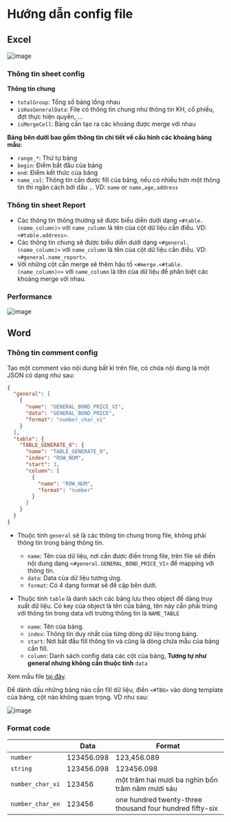 # Hướng dẫn config file 
## Excel

![image](https://github.com/FPT-NMTung/poi-excel/assets/63092029/60521b7b-0e13-4b7a-ad1d-54cfac4470e5)

### Thông tin sheet config

**Thông tin chung**

* `totalGroup`: Tổng số bảng lồng nhau
* `isHasGeneralData`: File có thông tin chung như thông tin KH, cổ phiếu, đợt thực hiện quyền, ...
* `isMergeCell`: Bảng cần tạo ra các khoảng được merge với nhau

**Bảng bên dưới bao gồm thông tin chi tiết về cấu hình các khoảng bảng mẫu:**

* `range_*`: Thứ tự bảng
* `begin`: Điểm bắt đầu của bảng
* `end`: Điểm kết thức của bảng
* `name_col`: Thông tin cần được fill của bảng, nếu có nhiều hơn một thông tin thì ngăn cách bới dấu `,`. VD: `name` or `name,age,address`

### Thông tin sheet Report

* Các thông tin thông thường sẽ được biểu diễn dưới dạng `<#table.(name_column)>` với `name_column` là tên của cột dữ liệu cần điều. VD: `<#table.address>`.
* Các thông tin chung sẽ được biểu diễn dưới dạng `<#general.(name_column)>` với `name_column` là tên của cột dữ liệu cần điều. VD: `<#general.name_report>`.
* Với những cột cần merge sẽ thêm hậu tố `<#merge.<#table.(name_column)>>` với `name_column` là tên của dữ liệu để phân biệt các khoảng merge với nhau.

### Performance
![image](https://github.com/FPT-NMTung/poi-excel/assets/63092029/458a20da-c7aa-42a0-8585-73682e91b9a5)

## Word

### Thông tin comment config

Tạo một comment vào nội dung bất kì trên file, có chứa nội dung là một JSON có dạng như sau:

```json
{
  "general": [
    {
      "name": "GENERAL_BOND_PRICE_VI",
      "data": "GENERAL_BOND_PRICE",
      "format": "number_char_vi"
    }
  ],
  "table": {
    "TABLE_GENERATE_0": {
      "name": "TABLE_GENERATE_0",
      "index": "ROW_NUM",
      "start": 1,
      "column": [
        {
          "name": "ROW_NUM",
          "format": "number"
        }
      ]
    }
  }
}
```

* Thuộc tính `general` sẽ là các thông tin chung trong file, không phải thông tin trong bảng thông tin.
  * `name`: Tên của dữ liệu, nơi cần được điền trong file, trên file sẽ điền nội dung dạng `<#general.GENERAL_BOND_PRICE_VI>` để mapping với thông tin.
  * `data`: Data của dữ liệu tương ứng.
  * `format`: Có 4 dạng format sẽ đề cập bên dưới.

* Thuộc tính `table` là danh sách các bảng lưu theo object để dàng truy xuất dữ liệu. Có key của object là tên của bảng, tên này cần phải trùng với thông tin trong data với trường thông tin là `NAME_TABLE`
  * `name`: Tên của bảng.
  * `index`: Thông tin duy nhất của từng dòng dữ liệu trong bảng.
  * `start`: Nơi bắt đầu fill thông tin và cũng là dòng chứa mẫu của bảng cần fill.
  * `column`: Danh sách config data các cột của bảng, **Tương tự như general nhưng không cần thuộc tính** `data`
 
Xem mẫu file [tại đây](./sampleConfigDocx.json).

Để dánh dấu những bảng nào cần fill dữ liệu, điền `<#TBG>` vào dòng template của bảng, cột nào không quan trọng. VD như sau:

![image](https://github.com/FPT-NMTung/poi-excel/assets/63092029/86714e90-f991-4e5c-a04e-fcd25fac7cf5)

### Format code

|   |Data|Format|
|---|---|---|
|`number`|123456.098|123,456.089|
|`string`|123456.098|123456.098|
|`number_char_vi`|123456|một trăm hai mươi ba nghìn bốn trăm năm mươi sáu|
|`number_char_en`|123456|one hundred twenty-three thousand four hundred fifty-six|
